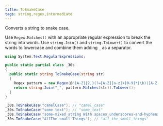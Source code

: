 ```yaml
---
title: ToSnakeCase
tags: string,regex,intermediate
---
```


Converts a string to snake case.

Use `Regex.Matches()` with an appropriate regular expression to break the string into words.
Use `string.Join()` and `string.ToLower()` to convert the words to lowercase and combine them adding `_` as a separator.

```csharp
using System.Text.RegularExpressions;

public static partial class _30s 
{
  public static string ToSnakeCase(string str) 
  {
    Regex pattern = new Regex(@"[A-Z]{2,}(?=[A-Z][a-z]+[0-9]*|\b)|[A-Z]?[a-z]+[0-9]*|[A-Z]|[0-9]+");
    return string.Join("_", pattern.Matches(str)).ToLower();
  }
}
```

```csharp
_30s.ToSnakeCase("camelCase"); // "camel_case"
_30s.ToSnakeCase("some text"); // "some_text"
_30s.ToSnakeCase("some-mixed_string With spaces_underscores-and-hyphens"); // "some_mixed_string_with_spaces_underscores_and_hyphens"
_30s.ToSnakeCase("AllThe-small Things"); // "all_the_small_things"
```

